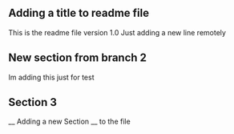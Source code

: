 ## Adding a title to readme file
This is the readme file version 1.0
Just adding a new line remotely

## New section from branch 2
Im adding this just for test

## Section 3
__ Adding a new Section __ to the file